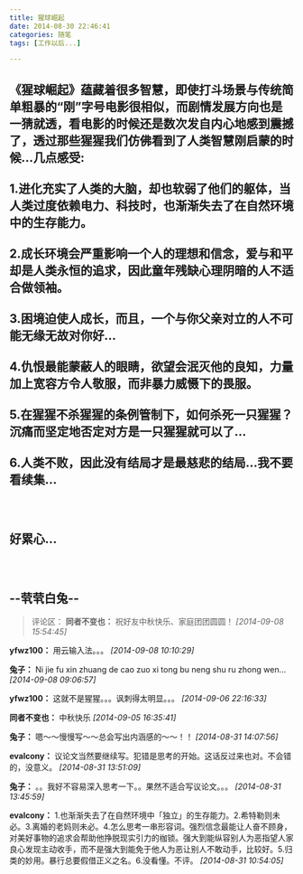 ```yaml
---
title: 猩球崛起
date: 2014-08-30 22:46:41
categories: 随笔
tags: [工作以后...]

---
```

《猩球崛起》蕴藏着很多智慧，即使打斗场景与传统简单粗暴的“刚”字号电影很相似，而剧情发展方向也是一猜就透，看电影的时候还是数次发自内心地感到震撼了，透过那些猩猩我们仿佛看到了人类智慧刚启蒙的时候…几点感受:<br /><br />1.进化充实了人类的大脑，却也软弱了他们的躯体，当人类过度依赖电力、科技时，也渐渐失去了在自然环境中的生存能力。<br /><br />2.成长环境会严重影响一个人的理想和信念，爱与和平却是人类永恒的追求，因此童年残缺心理阴暗的人不适合做领袖。<br /><br />3.困境迫使人成长，而且，一个与你父亲对立的人不可能无缘无故对你好…<br /><br />4.仇恨最能蒙蔽人的眼睛，欲望会泯灭他的良知，力量加上宽容方令人敬服，而非暴力威慑下的畏服。<br /><br />5.在猩猩不杀猩猩的条例管制下，如何杀死一只猩猩？沉痛而坚定地否定对方是一只猩猩就可以了…<br /><br />6.人类不败，因此没有结局才是最慈悲的结局…我不要看续集…<br /><br /><br /><br />好累心…<br /><br /><br /><br />--茕茕白兔--
---
>评论区：
>**同者不变也：** 祝好友中秋快乐、家庭团团圆圆！  *[2014-09-08 15:54:45]*
>
**yfwz100：** 用云输入法。。。  *[2014-09-08 10:10:29]*
>
**兔子：** Ni jie fu xin zhuang de cao zuo xi tong bu neng shu ru zhong wen...  *[2014-09-08 09:06:57]*
>
**yfwz100：** 这就不是猩猩。。。讽刺得太明显。。。  *[2014-09-06 22:16:33]*
>
**同者不变也：** 中秋快乐  *[2014-09-05 16:35:41]*
>
**兔子：** 嗯～～慢慢写～～总会写出内涵感的～～！！  *[2014-08-31 14:07:56]*
>
**evalcony：** 议论文当然要继续写。犯错是思考的开始。这话反过来也对。不会错的，没意义。  *[2014-08-31 13:51:09]*
>
**兔子：** 。。我好不容易深入思考一下。。果然不适合写议论文。。。  *[2014-08-31 13:45:59]*
>
**evalcony：** 1.也渐渐失去了在自然环境中「独立」的生存能力。2.希特勒则未必。3.离婚的老妈则未必。4.怎么思考一串形容词。强烈信念最能让人奋不顾身，对美好事物的追求会帮助他挣脱现实引力的枷锁。强大到能纵容别人为恶指望人家良心发现主动收手，而不是强大到能免于他人为恶让别人不敢动手，比较好。5.归类的妙用。暴行总要假借正义之名。6.没看懂。不评。  *[2014-08-31 10:54:05]*
>
